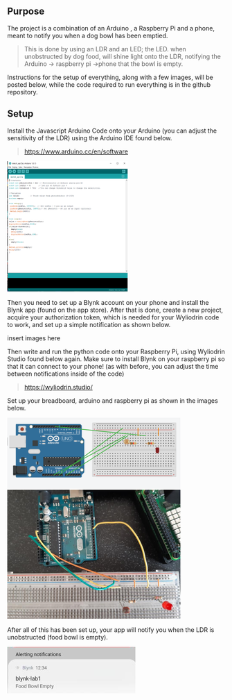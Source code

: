 ## **Purpose**
The project is a combination of an Arduino , a Raspberry Pi and a phone, meant to notify you when a dog bowl has been emptied. 
>This is done by using an LDR and an LED; the LED. when unobstructed by dog food, will shine light onto the LDR, notifying the Arduino -> raspberry pi ->phone that the bowl is empty.

 Instructions for the setup of everything, along with a few images, will be posted below, while the code required to run everything is in the github repository.
## **Setup**
Install the Javascript Arduino Code onto your Arduino (you can adjust the sensitivity of the LDR) using the Arduino IDE found below.
>https://www.arduino.cc/en/software

![alt text](https://github.com/20094523/project2/blob/master/images/arduino.png "Arduino Code")


Then you need to set up a Blynk account on your phone and install the Blynk app (found on the app store). After that is done, create a new project, acquire your authorization token, which is needed for your Wyliodrin code to work, and set up a simple notification as shown below.

insert images here

Then write and run the python code onto your Raspberry Pi, using Wyliodrin Studio found below again. Make sure to install Blynk on your raspberry pi so that it can connect to your phone! (as with before, you can adjust the time between notifications inside of the code)
>   https://wyliodrin.studio/

Set up your breadboard, arduino and raspberry pi as shown in the images below.

![plot](https://github.com/20094523/project2/blob/master/images/breadboard1.png "Diagram")
![plot](https://github.com/20094523/project2/blob/master/images/breadboard2.png "Real Life Example")

After all of this has been set up, your app will notify you when the LDR is unobstructed (food bowl is empty).

![plot](https://github.com/20094523/project2/blob/master/images/final.png "Notification Working")
